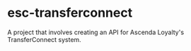 # esc-transferconnect

A project that involves creating an API for Ascenda Loyalty's TransferConnect system. 